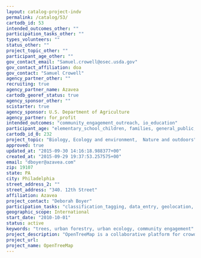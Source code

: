 ```yaml
---
layout: catalog-project-indv
permalink: /catalog/53/
cartodb_id: 53
intended_outcomes_other: ""
participation_tasks_other: ""
types_volunteers: ""
status_other: ""
project_topic_other: ""
participant_age_other: ""
gov_contact_email: "Samuel.crowell@osec.usda.gov"
gov_contact_affiliation: doa
gov_contact: "Samuel Crowell"
agency_partner_other: ""
recruiting: true
agency_partner_name: Azavea
cartodb_georef_status: true
agency_sponsor_other: ""
scistarter: true
agency_sponsor: U.S. Department of Agriculture
agency_partner: for_profit
intended_outcomes: "community_engagement_outreach, io_education"
participant_age: "elementary_school_children, families, general_public, middle_school_children, seniors, teens"
cartodb_id_0: 232
project_topic: "Biology, Ecology and environment,  Nature and outdoors"
approved: true
updated_at: "2015-09-30 14:16:18.988377+00"
created_at: "2015-09-29 19:37:53.257575+00"
email: "dboyer@azavea.com"
zip: 19107
state: PA
city: Philadelphia
street_address_2: ""
street_address: "340. 12th Street"
affiliation: Azavea
project_contact: "Deborah Boyer"
participation_tasks: "classification_tagging, data_entry, geolocation, identification, learning, measurement, photography"
geographic_scope: International
start_date: "2010-10-01"
status: active
keywords: "trees, urban forestry, urban ecology, community engagement"
project_description: "OpenTreeMap is a collaborative platform for crowdsourced tree inventory, ecosystem services calculations, urban forestry analysis, and community engagement. Funded in part by grants through the USDA Small Business Innovation Research program, OpenTreeMap encourages community groups, non-profit organizations, governments, and local citizens to work together to map and explore the urban forest. Members of the public can search the existing tree data by species and other search filters, add new trees, edit existing tree data, upload images, or leave comments. OpenTreeMap uses the i-Tree software developed by the US Forest Service to calculate and display the ecosystem benefits generated by urban trees, and members of the Forest Service have reviewed the project. OpenTreeMap is available as open source software or a subscription service, and there are over twenty OpenTreeMap sites available worldwide."
project_url:
project_name: OpenTreeMap
---
```


